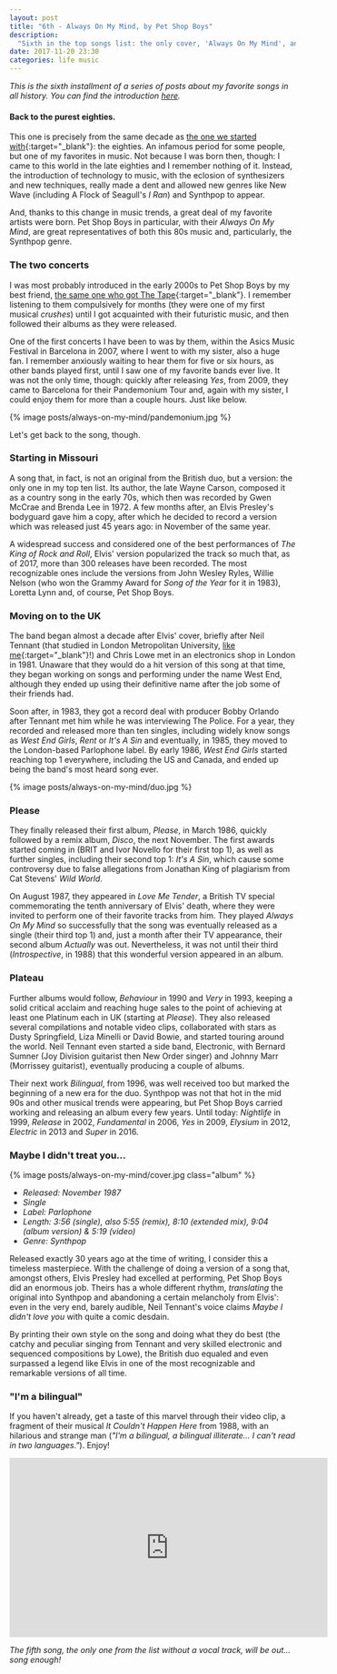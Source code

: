```yaml
---
layout: post
title: "6th - Always On My Mind, by Pet Shop Boys"
description:
  "Sixth in the top songs list: the only cover, 'Always On My Mind', an eighties classic by one of my favorites: Pet Shop Boys."
date: 2017-11-20 23:30
categories: life music
---
```


*This is the sixth installment of a series of posts about my favorite songs in all history. You can find the introduction [here](/a-short-music-bundle).*

#### Back to the purest eighties.

This one is precisely from the same decade as [the one we started with](/i-ran-by-a-flock-of-seagulls){:target="_blank"}: the eighties. An infamous period for some people, but one of my favorites in music. Not because I was born then, though: I came to this world in the late eighties and I remember nothing of it. Instead, the introduction of technology to music, with the eclosion of synthesizers and new techniques, really made a dent and allowed new genres like New Wave (including A Flock of Seagull's *I Ran*) and Synthpop to appear.

And, thanks to this change in music trends, a great deal of my favorite artists were born. Pet Shop Boys in particular, with their *Always On My Mind*, are great representatives of both this 80s music and, particularly, the Synthpop genre.

### The two concerts

I was most probably introduced in the early 2000s to Pet Shop Boys by my best friend, [the same one who got The Tape](/i-ran-by-a-flock-of-seagulls){:target="_blank"}. I remember listening to them compulsively for months (they were one of my first musical *crushes*) until I got acquainted with their futuristic music, and then followed their albums as they were released.

One of the first concerts I have been to was by them, within the Asics Music Festival in Barcelona in 2007, where I went to with my sister, also a huge fan. I remember anxiously waiting to hear them for five or six hours, as other bands played first, until I saw one of my favorite bands ever live. It was not the only time, though: quickly after releasing *Yes*, from 2009, they came to Barcelona for their Pandemonium Tour and, again with my sister, I could enjoy them for more than a couple hours. Just like below.

{% image posts/always-on-my-mind/pandemonium.jpg %}

Let's get back to the song, though.

### Starting in Missouri

A song that, in fact, is not an original from the British duo, but a version: the only one in my top ten list. Its author, the late Wayne Carson, composed it as a country song in the early 70s, which then was recorded by Gwen McCrae and Brenda Lee in 1972. A few months after, an Elvis Presley's bodyguard gave him a copy, after which he decided to record a version which was released just 45 years ago: in November of the same year.

A widespread success and considered one of the best performances of *The King of Rock and Roll*, Elvis' version popularized the track so much that, as of 2017, more than 300 releases have been recorded. The most recognizable ones include the versions from John Wesley Ryles, Willie Nelson (who won the Grammy Award for *Song of the Year* for it in 1983), Loretta Lynn and, of course, Pet Shop Boys.

### Moving on to the UK

The band began almost a decade after Elvis' cover, briefly after Neil Tennant (that studied in London Metropolitan University, [like me](/hello-part-two){:target="_blank"}!) and Chris Lowe met in an electronics shop in London in 1981. Unaware that they would do a hit version of this song at that time, they began working on songs and performing under the name West End, although they ended up using their definitive name after the job some of their friends had.

Soon after, in 1983, they got a record deal with producer Bobby Orlando after Tennant met him while he was interviewing The Police. For a year, they recorded and released more than ten singles, including widely know songs as *West End Girls*, *Rent* or *It's A Sin* and eventually, in 1985, they moved to the London-based Parlophone label. By early 1986, *West End Girls* started reaching top 1 everywhere, including the US and Canada, and ended up being the band's most heard song ever.

{% image posts/always-on-my-mind/duo.jpg %}

### Please

They finally released their first album, *Please*, in March 1986, quickly followed by a remix album, *Disco*, the next November. The first awards started coming in (BRIT and Ivor Novello for their first top 1), as well as further singles, including their second top 1: *It's A Sin*, which cause some controversy due to false allegations from Jonathan King of plagiarism from Cat Stevens' *Wild World*.

On August 1987, they appeared in *Love Me Tender*, a British TV special commemorating the tenth anniversary of Elvis' death, where they were invited to perform one of their favorite tracks from him. They played *Always On My Mind* so successfully that the song was eventually released as a single (their third top 1) and, just a month after their TV appearance, their second album *Actually* was out. Nevertheless, it was not until their third (*Introspective*, in 1988) that this wonderful version appeared in an album.

### Plateau

Further albums would follow, *Behaviour* in 1990 and *Very* in 1993, keeping a solid critical acclaim and reaching huge sales to the point of achieving at least one Platinum each in UK (starting at *Please*). They also released several compilations and notable video clips, collaborated with stars as Dusty Springfield, Liza Minelli or David Bowie, and started touring around the world. Neil Tennant even started a side band, Electronic, with Bernard Sumner (Joy Division guitarist then New Order singer) and Johnny Marr (Morrissey guitarist), eventually producing a couple of albums.

Their next work *Bilingual*, from 1996, was well received too but marked the beginning of a new era for the duo. Synthpop was not that hot in the mid 90s and other musical trends were appearing, but Pet Shop Boys carried working and releasing an album every few years. Until today: *Nightlife* in 1999, *Release* in 2002, *Fundamental* in 2006, *Yes* in 2009, *Elysium* in 2012, *Electric* in 2013 and *Super* in 2016.

### Maybe I didn't treat you...

{% image posts/always-on-my-mind/cover.jpg class="album" %}

* *Released: November 1987*
* *Single*
* *Label: Parlophone*
* *Length: 3:56 (single), also 5:55 (remix), 8:10 (extended mix), 9:04 (album version) & 5:19 (video)*
* *Genre: Synthpop*

Released exactly 30 years ago at the time of writing, I consider this a timeless masterpiece. With the challenge of doing a version of a song that, amongst others, Elvis Presley had excelled at performing, Pet Shop Boys did an enormous job. Theirs has a whole different rhythm, *translating* the original into Synthpop and abandoning a certain melancholy from Elvis': even in the very end, barely audible, Neil Tennant's voice claims *Maybe I didn't love you* with quite a comic desdain.

By printing their own style on the song and doing what they do best (the catchy and peculiar singing from Tennant and very skilled electronic and sequenced compositions by Lowe), the British duo equaled and even surpassed a legend like Elvis in one of the most recognizable and remarkable versions of all time.

### "I'm a bilingual"

If you haven't already, get a taste of this marvel through their video clip, a fragment of their musical *It Couldn't Happen Here* from 1988, with an hilarious and strange man (*"I'm a bilingual, a bilingual illiterate... I can't read in two languages."*). Enjoy!

<iframe width="560" height="315" src="https://www.youtube.com/embed/wDe60CbIagg" frameborder="0" allowfullscreen class="youtube"></iframe>

*The fifth song, the only one from the list without a vocal track, will be out... song enough!*

